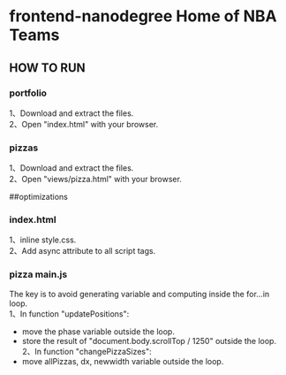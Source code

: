 # frontend-nanodegree Home of NBA Teams


## HOW TO RUN
### portfolio
1、Download and extract the files. <br>
2、Open "index.html" with your browser.

### pizzas
1、Download and extract the files. <br>
2、Open "views/pizza.html" with your browser.

##optimizations
### index.html
1、inline style.css. <br>
2、Add async attribute to all script tags. <br>
### pizza main.js
The key is to avoid generating variable and computing inside the for...in loop. <br>
1、In function "updatePositions": <br>
+ move the phase variable outside the loop.
+ store the result of "document.body.scrollTop / 1250" outside the loop.
2、In function "changePizzaSizes": <br>
+ move allPizzas, dx, newwidth variable outside the loop.
